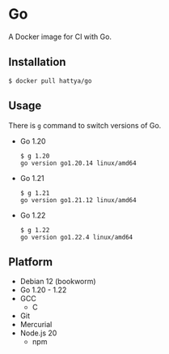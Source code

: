 # Go

A Docker image for CI with Go.


## Installation

```console
$ docker pull hattya/go
```


## Usage

There is `g` command to switch versions of Go.

- Go 1.20
  ```console
  $ g 1.20
  go version go1.20.14 linux/amd64
  ```

- Go 1.21
  ```console
  $ g 1.21
  go version go1.21.12 linux/amd64
  ```

- Go 1.22
  ```console
  $ g 1.22
  go version go1.22.4 linux/amd64
  ```


## Platform

- Debian 12 (bookworm)
- Go 1.20 - 1.22
- GCC
  - C
- Git
- Mercurial
- Node.js 20
  - npm

